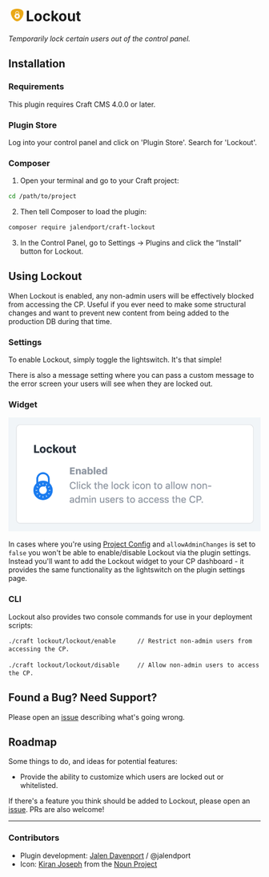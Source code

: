 <h1><img src="src/icon.svg" alt="icon" width="25" height="25" hspace="5">Lockout</h1>

_Temporarily lock certain users out of the control panel._

## Installation

### Requirements

This plugin requires Craft CMS 4.0.0 or later.

### Plugin Store

Log into your control panel and click on 'Plugin Store'. Search for 'Lockout'.

### Composer

1. Open your terminal and go to your Craft project:

```bash
cd /path/to/project
```

2. Then tell Composer to load the plugin:

```bash
composer require jalendport/craft-lockout
```

3. In the Control Panel, go to Settings → Plugins and click the “Install” button for Lockout.

## Using Lockout

When Lockout is enabled, any non-admin users will be effectively blocked from accessing the CP. Useful if you ever need to make some structural changes and want to prevent new content from being added to the production DB during that time.

### Settings

To enable Lockout, simply toggle the lightswitch. It's that simple!

There is also a message setting where you can pass a custom message to the error screen your users will see when they are locked out.

### Widget

![Widget UI](resources/img/widget.png)

In cases where you're using [Project Config](https://docs.craftcms.com/v3/project-config.html) and `allowAdminChanges` is set to `false` you won't be able to enable/disable Lockout via the plugin settings. Instead you'll want to add the Lockout widget to your CP dashboard - it provides the same functionality as the lightswitch on the plugin settings page.

### CLI

Lockout also provides two console commands for use in your deployment scripts:

```
./craft lockout/lockout/enable      // Restrict non-admin users from accessing the CP.

./craft lockout/lockout/disable     // Allow non-admin users to access the CP.
```

## Found a Bug? Need Support?

Please open an [issue](https://github.com/jalendport/craft-lockout/issues) describing what's going wrong.

## Roadmap

Some things to do, and ideas for potential features:

* Provide the ability to customize which users are locked out or whitelisted.

If there's a feature you think should be added to Lockout, please open an [issue](https://github.com/jalendport/craft-lockout/issues). PRs are also welcome!

* * *

### Contributors

 - Plugin development: [Jalen Davenport](jalendport.com) / @jalendport
 - Icon: [Kiran Joseph](https://thenounproject.com/term/lock/680647/) from the [Noun Project](https://thenounproject.com)
